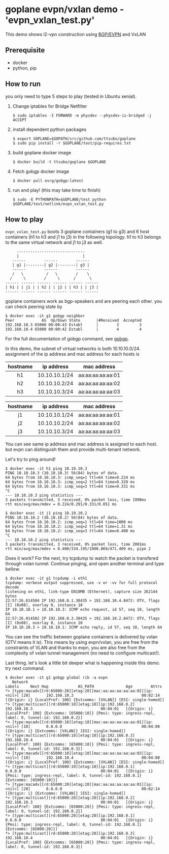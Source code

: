goplane evpn/vxlan demo - 'evpn_vxlan_test.py'
===

This demo shows l2-vpn construction using [BGP/EVPN](https://tools.ietf.org/html/rfc7432) and VxLAN

## Prerequisite

- docker
- python, pip

## How to run
you only need to type 5 steps to play (tested in Ubuntu xenial).

1. Change iptables for Bridge Netfilter

     ```
     $ sudo iptables -I FORWARD -m physdev --physdev-is-bridged -j ACCEPT
     ```
2. install dependent python packages
    
     ```
     $ export GOPLANE=$GOPATH/src/github.com/ttsubo/goplane
     $ sudo pip install -r $GOPLANE/test/pip-requires.txt
     ```
3. build goplane docker image
    
     ```
     $ docker build -t ttsubo/goplane $GOPLANE
     ```
4. Fetch gobgp docker image

     ```
     $ docker pull osrg/gobgp:latest
     ```
5. run and play! (this may take time to finish)
    
     ```
     $ sudo -E PYTHONPATH=$GOPLANE/test python $GOPLANE/test/netlink/evpn_vxlan_test.py
     ```

## How to play
`evpn_vxlan_test.py` boots 3 goplane containers (g1 to g3) and 6 host containers
(h1 to h3 and j1 to j3) in the following topology. h1 to h3 belongs to the same
virtual network and j1 to j3 as well.

```
     ------------------------------
     |                            |
   ------        ------        ------
   | g1 |--------| g2 |--------| g3 |
   ------        ------        ------
   /   \          /   \        /    \
  /     \        /     \      /      \
------ ------ ------ ------ ------ ------
| h1 | | j1 | | h2 | | j2 | | h3 | | j3 |
------ ------ ------ ------ ------ ------
```

goplane containers work as bgp-speakers and are peering each other.
you can check peering state by

```
$ docker exec -it g1 gobgp neighbor
Peer            AS  Up/Down State       |#Received  Accepted
192.168.10.3 65000 00:00:43 Establ      |        3         3
192.168.10.4 65000 00:00:42 Establ      |        4         4
```

For the full documentation of gobgp command, see [gobgp](https://github.com/osrg/gobgp/blob/master/docs/sources/cli-command-syntax.md).

In this demo, the subnet of virtual networks is both 10.10.10.0/24.
assignment of the ip address and mac address for each hosts is


|hostname| ip address    | mac address       |
|:------:|:-------------:|:-----------------:|
| h1     | 10.10.10.1/24 | aa:aa:aa:aa:aa:01 |
| h2     | 10.10.10.2/24 | aa:aa:aa:aa:aa:02 |
| h3     | 10.10.10.3/24 | aa:aa:aa:aa:aa:03 |

|hostname| ip address    | mac address       |
|:------:|:-------------:|:-----------------:|
| j1     | 10.10.10.1/24 | aa:aa:aa:aa:aa:01 |
| j2     | 10.10.10.2/24 | aa:aa:aa:aa:aa:02 |
| j3     | 10.10.10.3/24 | aa:aa:aa:aa:aa:03 |

You can see same ip address and mac address is assigned to each host.
but evpn can distinguish them and provide multi-tenant network.

Let's try to ping around!

```
$ docker exec -it h1 ping 10.10.10.3
PING 10.10.10.3 (10.10.10.3) 56(84) bytes of data.
64 bytes from 10.10.10.3: icmp_seq=1 ttl=64 time=0.224 ms
64 bytes from 10.10.10.3: icmp_seq=2 ttl=64 time=0.320 ms
64 bytes from 10.10.10.3: icmp_seq=3 ttl=64 time=0.331 ms
^C
--- 10.10.10.3 ping statistics ---
3 packets transmitted, 3 received, 0% packet loss, time 1998ms
rtt min/avg/max/mdev = 0.224/0.291/0.331/0.051 ms
```

```
$ docker exec -it j1 ping 10.10.10.2
PING 10.10.10.2 (10.10.10.2) 56(84) bytes of data.
64 bytes from 10.10.10.2: icmp_seq=1 ttl=64 time=1000 ms
64 bytes from 10.10.10.2: icmp_seq=2 ttl=64 time=1.31 ms
64 bytes from 10.10.10.2: icmp_seq=3 ttl=64 time=0.400 ms
^C
--- 10.10.10.2 ping statistics ---
3 packets transmitted, 3 received, 0% packet loss, time 2001ms
rtt min/avg/max/mdev = 0.400/334.195/1000.869/471.409 ms, pipe 2
```

Does it work? For the next, try tcpdump to watch the packet is transfered
through vxlan tunnel. Continue pinging, and open another terminal and type
bellow.

```
$ docker exec -it g1 tcpdump -i eth1
tcpdump: verbose output suppressed, use -v or -vv for full protocol decode
listening on eth1, link-type EN10MB (Ethernet), capture size 262144 bytes
22:57:26.014504 IP 192.168.0.1.38435 > 192.168.10.4.8472: OTV, flags [I] (0x08), overlay 0, instance 10
IP 10.10.10.1 > 10.10.10.3: ICMP echo request, id 57, seq 10, length 64
22:57:26.014582 IP 192.168.0.3.38435 > 192.168.10.2.8472: OTV, flags [I] (0x08), overlay 0, instance 10
IP 10.10.10.3 > 10.10.10.1: ICMP echo reply, id 57, seq 10, length 64
```

You can see the traffic between goplane containers is delivered by vxlan
(OTV means it is). This means by using evpn/vxlan, you are free from the
constraints of VLAN and thanks to evpn, you are also free from the complexity of
vxlan tunnel management (no need to configure multicast!).

Last thing. let's look a little bit deeper what is happening inside this demo.
try next command.

```
$ docker exec -it g1 gobgp global rib -a evpn
   Network                                                              Labels     Next Hop             AS_PATH              Age        Attrs
*> [type:macadv][rd:65000:20][etag:20][mac:aa:aa:aa:aa:aa:02][ip:<nil>] [20]       192.168.10.3                              00:02:14   [{Origin: i} {LocalPref: 100} {Extcomms: [VXLAN]} [ESI: single-homed]]
*> [type:multicast][rd:65000:10][etag:10][ip:192.168.0.2]                          192.168.10.3                              00:04:01   [{Origin: i} {LocalPref: 100} {Extcomms: [65000:10]} {Pmsi: type: ingress-repl, label: 0, tunnel-id: 192.168.0.2}]
*> [type:macadv][rd:65000:10][etag:10][mac:aa:aa:aa:aa:aa:01][ip:<nil>] [10]       0.0.0.0                                   00:04:00   [{Origin: i} {Extcomms: [VXLAN]} [ESI: single-homed]]
*> [type:multicast][rd:65000:10][etag:10][ip:192.168.0.3]                          192.168.10.4                              00:04:01   [{Origin: i} {LocalPref: 100} {Extcomms: [65000:10]} {Pmsi: type: ingress-repl, label: 0, tunnel-id: 192.168.0.3}]
*> [type:macadv][rd:65000:10][etag:10][mac:aa:aa:aa:aa:aa:03][ip:<nil>] [10]       192.168.10.4                              00:04:00   [{Origin: i} {LocalPref: 100} {Extcomms: [VXLAN]} [ESI: single-homed]]
*> [type:multicast][rd:65000:10][etag:10][ip:192.168.0.1]                          0.0.0.0                                   00:04:01   [{Origin: i} {Pmsi: type: ingress-repl, label: 0, tunnel-id: 192.168.0.1} {Extcomms: [65000:10]}]
*> [type:macadv][rd:65000:20][etag:20][mac:aa:aa:aa:aa:aa:01][ip:<nil>] [20]       0.0.0.0                                   00:02:14   [{Origin: i} {Extcomms: [VXLAN]} [ESI: single-homed]]
*> [type:multicast][rd:65000:20][etag:20][ip:192.168.0.2]                          192.168.10.3                              00:04:01   [{Origin: i} {LocalPref: 100} {Extcomms: [65000:20]} {Pmsi: type: ingress-repl, label: 0, tunnel-id: 192.168.0.2}]
*> [type:multicast][rd:65000:20][etag:20][ip:192.168.0.1]                          0.0.0.0                                   00:04:01   [{Origin: i} {Pmsi: type: ingress-repl, label: 0, tunnel-id: 192.168.0.1} {Extcomms: [65000:20]}]
*> [type:multicast][rd:65000:20][etag:20][ip:192.168.0.3]                          192.168.10.4                              00:04:01   [{Origin: i} {LocalPref: 100} {Extcomms: [65000:20]} {Pmsi: type: ingress-repl, label: 0, tunnel-id: 192.168.0.3}]
```
